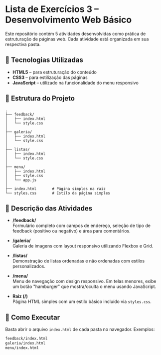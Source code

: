 # Lista de Exercícios 3 – Desenvolvimento Web Básico

Este repositório contém 5 atividades desenvolvidas como prática de estruturação de páginas web. Cada atividade está organizada em sua respectiva pasta.

## 🧰 Tecnologias Utilizadas

- **HTML5** – para estruturação do conteúdo
- **CSS3** – para estilização das páginas
- **JavaScript** – utilizado na funcionalidade do menu responsivo

## 📁 Estrutura do Projeto

```
.
├── feedback/
│   ├── index.html
│   └── style.css
│
├── galeria/
│   ├── index.html
│   └── style.css
│
├── listas/
│   ├── index.html
│   └── style.css
│
├── menu/
│   ├── index.html
│   ├── style.css
│   └── app.js
│
├── index.html       # Página simples na raiz
└── styles.css       # Estilo da página simples
```

## 📌 Descrição das Atividades

- **/feedback/**  
  Formulário completo com campos de endereço, seleção de tipo de feedback (positivo ou negativo) e área para comentários.

- **/galeria/**  
  Galeria de imagens com layout responsivo utilizando Flexbox e Grid.

- **/listas/**  
  Demonstração de listas ordenadas e não ordenadas com estilos personalizados.

- **/menu/**  
  Menu de navegação com design responsivo. Em telas menores, exibe um botão "hamburger" que mostra/oculta o menu usando JavaScript.

- **Raiz (/)**  
  Página HTML simples com um estilo básico incluído via `styles.css`.

## 🚀 Como Executar

Basta abrir o arquivo `index.html` de cada pasta no navegador. Exemplos:

```bash
feedback/index.html
galeria/index.html
menu/index.html
```

